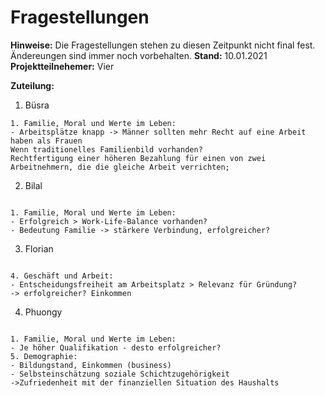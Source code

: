 # Fragestellungen
**Hinweise:** Die Fragestellungen stehen zu diesen Zeitpunkt nicht final fest. Ändereungen sind immer noch vorbehalten. 
**Stand:** 10.01.2021
**Projektteilnehemer:** Vier

**Zuteilung:**
1. Büsra
```
1. Familie, Moral und Werte im Leben:
- Arbeitsplätze knapp -> Männer sollten mehr Recht auf eine Arbeit haben als Frauen
Wenn traditionelles Familienbild vorhanden? 
Rechtfertigung einer höheren Bezahlung für einen von zwei Arbeitnehmern, die die gleiche Arbeit verrichten;
```

2. Bilal
```

1. Familie, Moral und Werte im Leben:
- Erfolgreich > Work-Life-Balance vorhanden?
- Bedeutung Familie -> stärkere Verbindung, erfolgreicher?
```

3. Florian
```

4. Geschäft und Arbeit:
- Entscheidungsfreiheit am Arbeitsplatz > Relevanz für Gründung?
-> erfolgreicher? Einkommen

```

4. Phuongy
```

1. Familie, Moral und Werte im Leben:
- Je höher Qualifikation - desto erfolgreicher?
5. Demographie:
- Bildungstand, Einkommen (business)
- Selbsteinschätzung soziale Schichtzugehörigkeit
->Zufriedenheit mit der finanziellen Situation des Haushalts 
```




